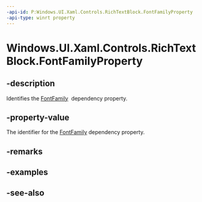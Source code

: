 ```yaml
---
-api-id: P:Windows.UI.Xaml.Controls.RichTextBlock.FontFamilyProperty
-api-type: winrt property
---
```


<!-- Property syntax
public Windows.UI.Xaml.DependencyProperty FontFamilyProperty { get; }
-->

# Windows.UI.Xaml.Controls.RichTextBlock.FontFamilyProperty

## -description
Identifies the [FontFamily](richtextblock_fontfamily.md)  dependency property.



## -property-value
The identifier for the [FontFamily](richtextblock_fontfamily.md) dependency property.

## -remarks

## -examples

## -see-also
